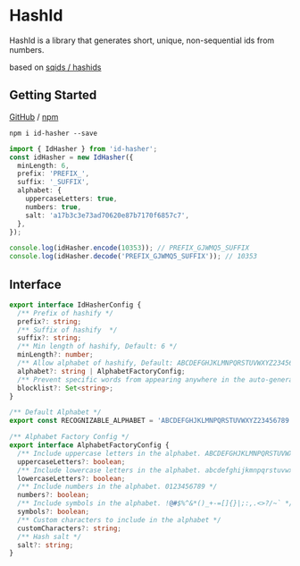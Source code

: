 # HashId

HashId is a library that generates short, unique, non-sequential ids from numbers.

based on [sqids / hashids](https://sqids.org/)

## Getting Started

[GitHub](https://github.com/EJayCheng/hash-id) / [npm](https://www.npmjs.com/package/id-hasher)

`npm i id-hasher --save`

```typescript
import { IdHasher } from 'id-hasher';
const idHasher = new IdHasher({
  minLength: 6,
  prefix: 'PREFIX_',
  suffix: '_SUFFIX',
  alphabet: {
    uppercaseLetters: true,
    numbers: true,
    salt: 'a17b3c3e73ad70620e87b7170f6857c7',
  },
});

console.log(idHasher.encode(10353)); // PREFIX_GJWMQ5_SUFFIX
console.log(idHasher.decode('PREFIX_GJWMQ5_SUFFIX')); // 10353
```

## Interface

```typescript
export interface IdHasherConfig {
  /** Prefix of hashify */
  prefix?: string;
  /** Suffix of hashify  */
  suffix?: string;
  /** Min length of hashify, Default: 6 */
  minLength?: number;
  /** Allow alphabet of hashify, Default: ABCDEFGHJKLMNPQRSTUVWXYZ23456789 */
  alphabet?: string | AlphabetFactoryConfig;
  /** Prevent specific words from appearing anywhere in the auto-generated IDs */
  blocklist?: Set<string>;
}

/** Default Alphabet */
export const RECOGNIZABLE_ALPHABET = 'ABCDEFGHJKLMNPQRSTUVWXYZ23456789';

/** Alphabet Factory Config */
export interface AlphabetFactoryConfig {
  /** Include uppercase letters in the alphabet. ABCDEFGHJKLMNPQRSTUVWXYZ */
  uppercaseLetters?: boolean;
  /** Include lowercase letters in the alphabet. abcdefghijkmnpqrstuvwxyz */
  lowercaseLetters?: boolean;
  /** Include numbers in the alphabet. 0123456789 */
  numbers?: boolean;
  /** Include symbols in the alphabet. !@#$%^&*()_+-=[]{}|;:,.<>?/~` */
  symbols?: boolean;
  /** Custom characters to include in the alphabet */
  customCharacters?: string;
  /** Hash salt */
  salt?: string;
}
```
